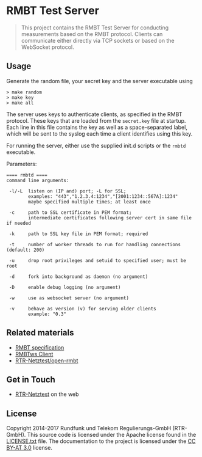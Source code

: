 RMBT Test Server
================

> This project contains the RMBT Test Server for conducting measurements based on 
  the RMBT protocol. Clients can communicate either directly via TCP sockets or based on 
  the WebSocket protocol.

Usage
-----

Generate the random file, your secret key and the server executable using

```
> make random
> make key
> make all
```

The server uses keys to authenticate clients, as specified in the RMBT protocol. These keys that 
are loaded from the `secret.key` file at startup. Each line in this file contains the key as well 
as a space-separated label, which will be sent to the syslog each time a client identifies 
using this key.

For running the server, either use the supplied init.d scripts or the ```rmbtd``` executable.

Parameters:

```
==== rmbtd ====
command line arguments:

 -l/-L  listen on (IP and) port; -L for SSL;
        examples: "443","1.2.3.4:1234","[2001:1234::567A]:1234"
        maybe specified multiple times; at least once

 -c     path to SSL certificate in PEM format;
        intermediate certificates following server cert in same file if needed

 -k     path to SSL key file in PEM format; required

 -t     number of worker threads to run for handling connections (default: 200)

 -u     drop root privileges and setuid to specified user; must be root

 -d     fork into background as daemon (no argument)

 -D     enable debug logging (no argument)

 -w     use as websocket server (no argument)
 
 -v     behave as version (v) for serving older clients
        example: "0.3"

```

Related materials
-----------------

* [RMBT specification](https://www.netztest.at/doc/)
* [RMBTws Client](https://github.com/rtr-nettest/rmbtws)
* [RTR-Netztest/open-rmbt](https://github.com/rtr-nettest/open-rmbt)
  

Get in Touch
------------

* [RTR-Netztest](https://www.netztest.at) on the web


License
-------

Copyright 2014-2017 Rundfunk und Telekom Regulierungs-GmbH (RTR-GmbH). This source code is licensed under the Apache license found in
the [LICENSE.txt](https://github.com/rtr-nettest/rmbtws/blob/master/LICENSE.txt) file.
The documentation to the project is licensed under the [CC BY-AT 3.0](https://creativecommons.org/licenses/by/3.0/at/deed.de_AT)
license.
